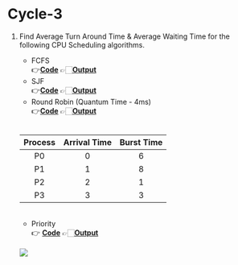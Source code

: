 
# Cycle-3

1. Find Average Turn Around Time & Average Waiting Time for the following CPU Scheduling algorithms.<br>
   
    * FCFS <br> 👉[**Code**](/cycle-3/CPU-Scheduling/1_FCFS.c)  👉🏻[**Output**](/cycle-3/images/fcfs.png)
    * SJF <br> 👉[**Code**](/cycle-3/CPU-Scheduling/2_SJF.c)  👉🏻[**Output**](/cycle-3/images/sjf.png)
    * Round Robin (Quantum Time - 4ms) <br> 👉[**Code**](/cycle-3/CPU-Scheduling/4_Round-Robin.c)  👉🏻[**Output**](/cycle-3/images/round.png)
    <br>
    
      | Process | Arrival Time | Burst Time  |
      |:-------:|:------------:|:-----------:|
      |    P0   |       0      |      6      |
      |    P1   |       1      |      8      |
      |    P2   |       2      |      1      |
      |    P3   |       3      |      3      |
     <br>
     
     * Priority <br> 👉 [**Code**](/cycle-3/CPU-Scheduling/3_Priority.c)  👉🏻[**Output**](/cycle-3/images/priority.png)
     <br>
     
      <img src ="https://i.postimg.cc/R03LPCj4/priority-preemptive-example.png">    
      

